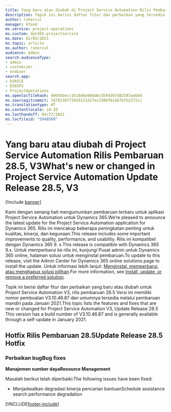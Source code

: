 ```yaml
---
title: Yang baru atau diubah di Project Service Automation Rilis Pembaruan 28.5, Hotfix, V3
description: Topik ini berisi daftar fitur dan perbaikan yang tersedia di Hotfix Project Service Automation V3, pembaruan rilis 28.5, V3.
author: ruhercul
manager: kfend
ms.service: project-operations
ms.custom: dyn365-projectservice
ms.date: 02/03/2021
ms.topic: article
ms.author: ruhercul
audience: Admin
search.audienceType:
- admin
- customizer
- enduser
search.app:
- D365CE
- D365PS
- ProjectOperations
ms.openlocfilehash: 49693becc1b18d6e966d6c5b94397d82587aeb0d
ms.sourcegitcommit: 3d78338773929121d17ec3386f6cb67bfb2272cc
ms.translationtype: HT
ms.contentlocale: id-ID
ms.lasthandoff: 04/27/2021
ms.locfileid: "5948569"
---
```

# <a name="whats-new-or-changed-in-project-service-automation-update-release-285-v3"></a><span data-ttu-id="ddb1a-103">Yang baru atau diubah di Project Service Automation Rilis Pembaruan 28.5, V3</span><span class="sxs-lookup"><span data-stu-id="ddb1a-103">What's new or changed in Project Service Automation Update Release 28.5, V3</span></span>

[!include [banner](../includes/psa-now-project-operations.md)]

<span data-ttu-id="ddb1a-104">Kami dengan senang hati mengumumkan pembaruan terbaru untuk aplikasi Project Service Automation untuk Dynamics 365.</span><span class="sxs-lookup"><span data-stu-id="ddb1a-104">We’re pleased to announce the latest update for the Project Service Automation application for Dynamics 365.</span></span> <span data-ttu-id="ddb1a-105">Rilis ini mencakup beberapa peningkatan penting untuk kualitas, kinerja, dan kegunaan.</span><span class="sxs-lookup"><span data-stu-id="ddb1a-105">This release includes some important improvements to quality, performance, and usability.</span></span> <span data-ttu-id="ddb1a-106">Rilis ini kompatibel dengan Dynamics 365 9. x.</span><span class="sxs-lookup"><span data-stu-id="ddb1a-106">This release is compatible with Dynamics 365 9.x.</span></span> <span data-ttu-id="ddb1a-107">Untuk memperbarui ke rilis ini, kunjungi Pusat admin untuk Dynamics 365 online, halaman solusi untuk menginstal pembaruan.</span><span class="sxs-lookup"><span data-stu-id="ddb1a-107">To update to this release, visit the Admin Center for Dynamics 365 online solutions page to install the update.</span></span> <span data-ttu-id="ddb1a-108">Untuk informasi lebih lanjut: [Menginstal, memperbarui, atau menghapus solusi pilihan](/power-platform/admin/install-remove-preferred-solution).</span><span class="sxs-lookup"><span data-stu-id="ddb1a-108">For more information, see [Install, update, or remove a preferred solution](/power-platform/admin/install-remove-preferred-solution).</span></span>

<span data-ttu-id="ddb1a-109">Topik ini berisi daftar fitur dan perbaikan yang baru atau diubah untuk Project Service Automation V3, rilis pembaruan 28.5 Versi ini memiliki nomor pembuatan V3.10.46.87 dan umumnya tersedia melalui pembaruan mandiri pada Januari 2021.</span><span class="sxs-lookup"><span data-stu-id="ddb1a-109">This topic lists the features and fixes that are new or changed for Project Service Automation V3, Update Release 28.5 This version has a build number of V3.10.46.87 and is generally available through a self-update in January 2021.</span></span>

## <a name="update-release-285-hotfix"></a><span data-ttu-id="ddb1a-110">Hotfix Rilis Pembaruan 28.5</span><span class="sxs-lookup"><span data-stu-id="ddb1a-110">Update Release 28.5 Hotfix</span></span>

### <a name="bug-fixes"></a><span data-ttu-id="ddb1a-111">Perbaikan bug</span><span class="sxs-lookup"><span data-stu-id="ddb1a-111">Bug fixes</span></span>

<span data-ttu-id="ddb1a-112">**Manajemen sumber daya**</span><span class="sxs-lookup"><span data-stu-id="ddb1a-112">**Resource Management**</span></span>

<span data-ttu-id="ddb1a-113">Masalah berikut telah diperbaiki:</span><span class="sxs-lookup"><span data-stu-id="ddb1a-113">The following issues have been fixed:</span></span>

- <span data-ttu-id="ddb1a-114">Menjadwalkan degradasi kinerja pencarian bantuan</span><span class="sxs-lookup"><span data-stu-id="ddb1a-114">Schedule assistance search performance degradation</span></span>



[!INCLUDE[footer-include](../includes/footer-banner.md)]